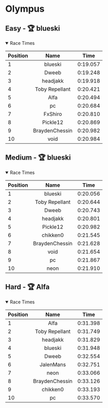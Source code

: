 # Olympus
## Easy - 🏆 blueski
<details open>
<summary>Race Times</summary>

| Position      | Name          | Time  |
| :------------- |:-------------:| :-----: |
| 1              | blueski | 0:19.057 |
| 2              | Dweeb | 0:19.248 |
| 3              | headjakk | 0:19.918 |
| 4              | Toby Repellant | 0:20.421 |
| 5              | Alfa | 0:20.494 |
| 6              | pc | 0:20.684 |
| 7              | FxShiro | 0:20.810 |
| 8              | Pickle12 | 0:20.869 |
| 9              | BraydenChessin | 0:20.982 |
| 10              | void | 0:20.984 |

</details>

## Medium - 🏆 blueski
<details open>
<summary>Race Times</summary>

| Position      | Name          | Time  |
| :------------- |:-------------:| :-----: |
| 1              | blueski | 0:20.056 |
| 2              | Toby Repellant | 0:20.644 |
| 3              | Dweeb | 0:20.743 |
| 4              | headjakk | 0:20.801 |
| 5              | Pickle12 | 0:20.982 |
| 6              | chikken0 | 0:21.545 |
| 7              | BraydenChessin | 0:21.628 |
| 8              | void | 0:21.654 |
| 9              | pc | 0:21.867 |
| 10              | neon | 0:21.910 |

</details>

## Hard - 🏆 Alfa
<details open>
<summary>Race Times</summary>

| Position      | Name          | Time  |
| :------------- |:-------------:| :-----: |
| 1              | Alfa | 0:31.398 |
| 2              | Toby Repellant | 0:31.749 |
| 3              | headjakk | 0:31.829 |
| 4              | blueski | 0:31.948 |
| 5              | Dweeb | 0:32.554 |
| 6              | JalenMans | 0:32.751 |
| 7              | neon | 0:33.066 |
| 8              | BraydenChessin | 0:33.126 |
| 9              | chikken0 | 0:33.193 |
| 10              | pc | 0:33.570 |

</details>
